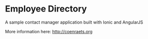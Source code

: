 # Employee Directory #

A sample contact manager application built with Ionic and AngularJS

More information here: http://coenraets.org